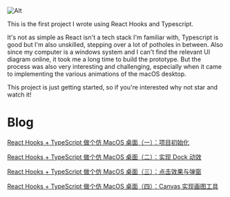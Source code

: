 ![Alt](https://repobeats.axiom.co/api/embed/5559f0806437d316b453d1e68dbb2ef691ab0a05.svg "Repobeats analytics image")

This is the first project I wrote using React Hooks and Typescript.

It's not as simple as React isn't a tech stack I'm familiar with, Typescript is good but I'm also unskilled, stepping over a lot of potholes in between. Also since my computer is a windows system and I can't find the relevant UI diagram online, it took me a long time to build the prototype. But the process was also very interesting and challenging, especially when it came to implementing the various animations of the macOS desktop.

This project is just getting started, so if you're interested why not star and watch it!

# Blog

[React Hooks + TypeScript 做个仿 MacOS 桌面（一）：项目初始化](https://zhuanlan.zhihu.com/p/144620075)

[React Hooks + TypeScript 做个仿 MacOS 桌面（二）：实现 Dock 动效](https://zhuanlan.zhihu.com/p/145449585)

[React Hooks + TypeScript 做个仿 MacOS 桌面（三）：点击效果与弹窗](https://juejin.im/post/5ee38cfee51d45784f801db6)

[React Hooks + TypeScript 做个仿 MacOS 桌面（四）：Canvas 实现画图工具](https://juejin.im/post/5eea17b5e51d4573d47d2f88)
